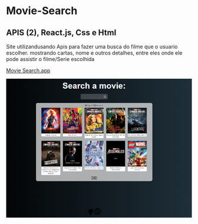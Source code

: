 # Movie-Search
## APIS (2), React.js, Css e Html
Site utilizandusando Apis para fazer uma busca do filme que o usuario escolher.
mostrando cartas, nome e outros detalhes,
entre eles onde ele pode assistir o filme/Serie escolhida

[Movie Search.app](https://movie-search-five-chi.vercel.app/)

![imagem de ilustrativa](https://github.com/RafaelParoni/Movie-Search/blob/main/Movie-Search.png)
